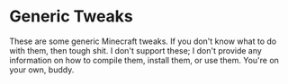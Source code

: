 Generic Tweaks
======================
These are some generic Minecraft tweaks. If you don't know what to do with them, then tough shit. I don't support these; I don't provide any information on how to compile them, install them, or use them. You're on your own, buddy. 

